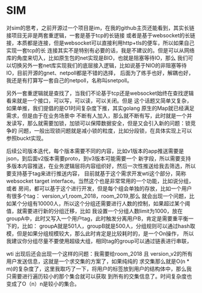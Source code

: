 # SIM
对sim的思考，之前开源过一个项目是im，在我的github主页还能看到，其实长链接项目无非是两套重逻辑，一套是基于tcp的长链接
或者是基于websocket的长链接，本质都是连接，但是websocket可以直接利用http+tls的便车，所以如果自己实现一套tcp的长
连接其实不是特别有必要的话，我是不建议的。但是可以从网络库的角度来切入，比如原生包的net实现是BIO，也就是阻塞等待IO，那么
我们可以切换另外一套net库实现我们的底层接入逻辑，比如说基于NIO的非阻塞等待IO，目前开源的gnet、netpoll都是不错的选择，
后面为了练手也好，解耦也好，我还是有打算写一套自己的netpoll，名称叫snetpoll。

另外一套重逻辑就是查找了，当我们不论基于tcp还是websocket始终在查找逻辑看来就是一个接口，可以写，可以读，可以关闭。但是
这个话题又简单又复杂，如果单推，我们提倡的是O1时间复杂度下推，其实golang 原生的Map就已经满足需求，但是由于在业务场景中
不断有人加入，那么就不断有写，此时就是一个并发读写，那么就需要加锁，加锁可以保障数据安全，但是又会引入新的问题：锁竞争的
问题，一般出现锁问题就是减小锁的粒度，比如分段锁，在具体实现上可以参照buckt实现。

后续公司版本迭代，每个版本需要不同的内容，比如v1版本的app推送需要是json，到后面v2版本需要proto，到v3版本可能需要一个
新字段，所以需要支持多版本内容推送，在业务逻辑层将内容组织好，然后一次性推送给我去筛选，所以要支持基于tag来进行推送内容，
目前就基于这个需求开发wti这个部分，简称websocket target interface。当然这个也是非常常用的一个功能，比如说分组，或者
房间，都可以基于这个进行开发，但是每个组会单独的存放，比如一个用户有很多个tag： version_v1,room_2018，room_2019,那么
就会出现一个问题，比如某个分组有10000人，所以这个分组还需要进行人数的控制，如果超过某个阈值，就需要进行新的分组迁移，比如
我设置一个分组人数limit为1000，放在groupA中，此时又写入一个用户tag，此时触发分离用户B，肯定是需要重平衡一下的，比如：
groupA就是501人，groupB就是500人，分组规则可以通过hash取模，但是如果分组规模较大，那么此时肯定是比较耗时的，是一个On操作，
所以我建议你分组尽量不要使用超级大组，相同tag的group可以通过链表进行串联，


wti 出现后还会出现一个这样的问题：我需要给room_2018 且 version_v2的所有用户发送信息，这就是一个求交集的方案了，如果纯纯的
求交集那么就是O(n * m)的复杂度了，这里我取巧了一下，将用户的标签放到用户的结构体中，那么我只需要进行遍历较小的那个集合就可以获取
到所有的交集信息了。时间复杂度也变成了O（n）n是较小的集合。